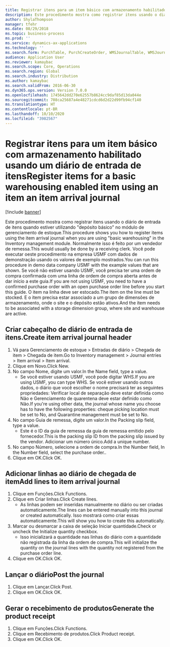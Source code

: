 ```yaml
---
title: Registrar itens para um item básico com armazenamento habilitado usando um diário de entrada de itens
description: Este procedimento mostra como registrar itens usando o diário de entrada de itens quando estiver utilizando "depósito básico" no módulo de gerenciamento de estoque.
author: ShylaThompson
manager: tfehr
ms.date: 08/29/2018
ms.topic: business-process
ms.prod: ''
ms.service: dynamics-ax-applications
ms.technology: ''
ms.search.form: PurchTable, PurchCreateOrder, WMSJournalTable, WMSJournalCreate, PurchEditLines
audience: Application User
ms.reviewer: kamaybac
ms.search.scope: Core, Operations
ms.search.region: Global
ms.search.industry: Distribution
ms.author: kamaybac
ms.search.validFrom: 2016-06-30
ms.dyn365.ops.version: Version 7.0.0
ms.openlocfilehash: 1745642dd270e62557b8624cc9daf85d13da044e
ms.sourcegitcommit: 708ca25687a4e48271cdcd6d2d22d99fb94cf140
ms.translationtype: HT
ms.contentlocale: pt-BR
ms.lasthandoff: 10/10/2020
ms.locfileid: "3982567"
---
```

# <a name="register-items-for-a-basic-warehousing-enabled-item-using-an-item-an-item-arrival-journal"></a><span data-ttu-id="efc6c-103">Registrar itens para um item básico com armazenamento habilitado usando um diário de entrada de itens</span><span class="sxs-lookup"><span data-stu-id="efc6c-103">Register items for a basic warehousing enabled item using an item an item arrival journal</span></span>

[!include [banner](../../includes/banner.md)]

<span data-ttu-id="efc6c-104">Este procedimento mostra como registrar itens usando o diário de entrada de itens quando estiver utilizando "depósito básico" no módulo de gerenciamento de estoque.</span><span class="sxs-lookup"><span data-stu-id="efc6c-104">This procedure shows you how to register items using the item arrival journal when you are using "basic warehousing" in the Inventory management module.</span></span> <span data-ttu-id="efc6c-105">Normalmente isso é feito por um vendedor de remessa.</span><span class="sxs-lookup"><span data-stu-id="efc6c-105">This would usually be done by a receiving clerk.</span></span> <span data-ttu-id="efc6c-106">Você pode executar oeste procedimento na empresa USMF com dados de demonstração usando os valores de exemplo mostrados.</span><span class="sxs-lookup"><span data-stu-id="efc6c-106">You can run this procedure in demo data company USMF with the example values that are shown.</span></span>  <span data-ttu-id="efc6c-107">Se você não estiver usando USMF, você precisa ter uma ordem de compra confirmada com uma linha de ordem de compra aberta antes de dar início a este guia.</span><span class="sxs-lookup"><span data-stu-id="efc6c-107">If you are not using USMF, you need to have a confirmed purchase order with an open purchase order line before you start this guide.</span></span> <span data-ttu-id="efc6c-108">O item na linha deve ser estocado.</span><span class="sxs-lookup"><span data-stu-id="efc6c-108">The item on the line must be stocked.</span></span> <span data-ttu-id="efc6c-109">E o item precisa estar associado a um grupo de dimensões de armazenamento, onde o site e o depósito estão ativos.</span><span class="sxs-lookup"><span data-stu-id="efc6c-109">And the item needs to be associated with a storage dimension group, where site and warehouse are active.</span></span>


## <a name="create-item-arrival-journal-header"></a><span data-ttu-id="efc6c-110">Criar cabeçalho de diário de entrada de itens.</span><span class="sxs-lookup"><span data-stu-id="efc6c-110">Create item arrival journal header</span></span>
1. <span data-ttu-id="efc6c-111">Vá para Gerenciamento de estoque > Entradas de diário > Chegada de item > Chegada de item.</span><span class="sxs-lookup"><span data-stu-id="efc6c-111">Go to Inventory management > Journal entries > Item arrival > Item arrival.</span></span>
2. <span data-ttu-id="efc6c-112">Clique em Novo.</span><span class="sxs-lookup"><span data-stu-id="efc6c-112">Click New.</span></span>
3. <span data-ttu-id="efc6c-113">No campo Nome, digite um valor.</span><span class="sxs-lookup"><span data-stu-id="efc6c-113">In the Name field, type a value.</span></span>
    * <span data-ttu-id="efc6c-114">Se você estiver usando USMF, você pode digitar WHS.</span><span class="sxs-lookup"><span data-stu-id="efc6c-114">If you are using USMF, you can type WHS.</span></span> <span data-ttu-id="efc6c-115">Se você estiver usando outros dados, o diário que você escolher o nome precisará ter as seguintes propriedades: Verificar local de separação deve estar definida como Não e Gerenciamento de quarentena deve estar definido como Não.</span><span class="sxs-lookup"><span data-stu-id="efc6c-115">If you're using other data, the journal whose name you choose has to have the following properties: cheque picking location must be set to No, and Quarantine management must be set to No.</span></span>  
4. <span data-ttu-id="efc6c-116">No campo Guia de remessa, digite um valor.</span><span class="sxs-lookup"><span data-stu-id="efc6c-116">In the Packing slip field, type a value.</span></span>
    * <span data-ttu-id="efc6c-117">Este é o ID da guia de remessa da guia de remessa emitido pelo fornecedor.</span><span class="sxs-lookup"><span data-stu-id="efc6c-117">This is the packing slip ID from the packing slip issued by the vendor.</span></span> <span data-ttu-id="efc6c-118">Adicionar um número único.</span><span class="sxs-lookup"><span data-stu-id="efc6c-118">Add a unique number.</span></span>  
5. <span data-ttu-id="efc6c-119">No campo Número, selecione a ordem de compra.</span><span class="sxs-lookup"><span data-stu-id="efc6c-119">In the Number field, In the Number field, select the purchase order..</span></span>
6. <span data-ttu-id="efc6c-120">Clique em OK.</span><span class="sxs-lookup"><span data-stu-id="efc6c-120">Click OK.</span></span>

## <a name="add-lines-to-item-arrival-journal"></a><span data-ttu-id="efc6c-121">Adicionar linhas ao diário de chegada de item</span><span class="sxs-lookup"><span data-stu-id="efc6c-121">Add lines to item arrival journal</span></span>
1. <span data-ttu-id="efc6c-122">Clique em Funções.</span><span class="sxs-lookup"><span data-stu-id="efc6c-122">Click Functions.</span></span>
2. <span data-ttu-id="efc6c-123">Clique em Criar linhas.</span><span class="sxs-lookup"><span data-stu-id="efc6c-123">Click Create lines.</span></span>
    * <span data-ttu-id="efc6c-124">As linhas podem ser inseridas manualmente no diário ou ser criadas automaticamente.</span><span class="sxs-lookup"><span data-stu-id="efc6c-124">The lines can be entered manually into this journal or created automatically.</span></span> <span data-ttu-id="efc6c-125">Isso mostrará como criar essas automaticamente.</span><span class="sxs-lookup"><span data-stu-id="efc6c-125">This will show you how to create this automatically.</span></span>  
3. <span data-ttu-id="efc6c-126">Marcar ou desmarcar a caixa de seleção Iniciar quantidade.</span><span class="sxs-lookup"><span data-stu-id="efc6c-126">Check or uncheck the Initialize quantity checkbox.</span></span>
    * <span data-ttu-id="efc6c-127">Isso inicializará a quantidade nas linhas do diário com a quantidade não registrada da linha da ordem de compra.</span><span class="sxs-lookup"><span data-stu-id="efc6c-127">This will initialize the quantity on the journal lines with the quantity not registered from the purchase order line.</span></span>  
4. <span data-ttu-id="efc6c-128">Clique em OK.</span><span class="sxs-lookup"><span data-stu-id="efc6c-128">Click OK.</span></span>

## <a name="post-the-journal"></a><span data-ttu-id="efc6c-129">Lançar o diário</span><span class="sxs-lookup"><span data-stu-id="efc6c-129">Post the journal</span></span>
1. <span data-ttu-id="efc6c-130">Clique em Lançar.</span><span class="sxs-lookup"><span data-stu-id="efc6c-130">Click Post.</span></span>
2. <span data-ttu-id="efc6c-131">Clique em OK.</span><span class="sxs-lookup"><span data-stu-id="efc6c-131">Click OK.</span></span>

## <a name="generate-the-product-receipt"></a><span data-ttu-id="efc6c-132">Gerar o recebimento de produtos</span><span class="sxs-lookup"><span data-stu-id="efc6c-132">Generate the product receipt</span></span>
1. <span data-ttu-id="efc6c-133">Clique em Funções.</span><span class="sxs-lookup"><span data-stu-id="efc6c-133">Click Functions.</span></span>
2. <span data-ttu-id="efc6c-134">Clique em Recebimento de produtos.</span><span class="sxs-lookup"><span data-stu-id="efc6c-134">Click Product receipt.</span></span>
3. <span data-ttu-id="efc6c-135">Clique em OK.</span><span class="sxs-lookup"><span data-stu-id="efc6c-135">Click OK.</span></span>

